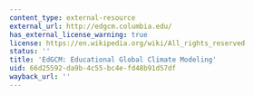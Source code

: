 ```yaml
---
content_type: external-resource
external_url: http://edgcm.columbia.edu/
has_external_license_warning: true
license: https://en.wikipedia.org/wiki/All_rights_reserved
status: ''
title: 'EdGCM: Educational Global Climate Modeling'
uid: 66d25592-da9b-4c55-bc4e-fd48b91d57df
wayback_url: ''
---
```

